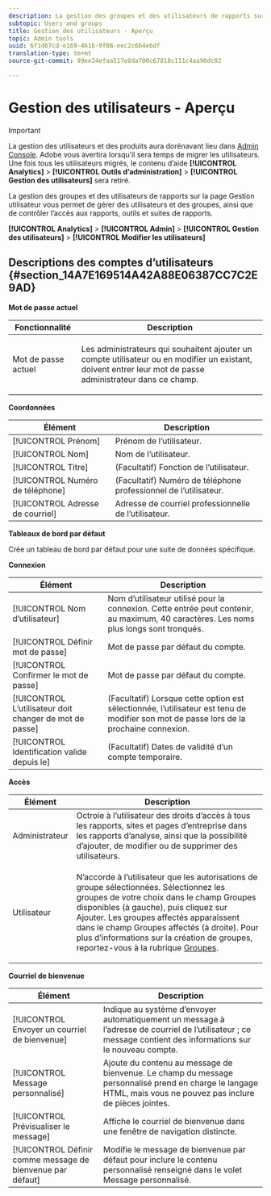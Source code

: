 ```yaml
---
description: La gestion des groupes et des utilisateurs de rapports sur la page Gestion utilisateur vous permet de gérer des utilisateurs et des groupes, ainsi que de contrôler l’accès aux rapports, outils et suites de rapports.
subtopic: Users and groups
title: Gestion des utilisateurs - Aperçu
topic: Admin tools
uuid: 6f1d67cd-e169-461b-9f08-eec2c6b4e6df
translation-type: tm+mt
source-git-commit: 99ee24efaa517e8da700c67818c111c4aa90dc02

---
```



# Gestion des utilisateurs - Aperçu

>[!IMPORTANT]
>
>La gestion des utilisateurs et des produits aura dorénavant lieu dans [Admin Console](https://helpx.adobe.com/enterprise/using/admin-console.html). Adobe vous avertira lorsqu’il sera temps de migrer les utilisateurs. Une fois tous les utilisateurs migrés, le contenu d’aide **[!UICONTROL Analytics]** &gt; **[!UICONTROL Outils d’administration]** &gt; **[!UICONTROL Gestion des utilisateurs]** sera retiré.

La gestion des groupes et des utilisateurs de rapports sur la page Gestion utilisateur vous permet de gérer des utilisateurs et des groupes, ainsi que de contrôler l’accès aux rapports, outils et suites de rapports.

**[!UICONTROL Analytics]** &gt; **[!UICONTROL Admin]** &gt; **[!UICONTROL Gestion des utilisateurs]** &gt; **[!UICONTROL Modifier les utilisateurs]**

## Descriptions des comptes d’utilisateurs {#section_14A7E169514A42A88E06387CC7C2E9AD}

**Mot de passe actuel**

<table id="table_91D1FD20C4C1411292252364328677AF"> 
 <thead> 
  <tr> 
   <th colname="col1" class="entry"> Fonctionnalité </th> 
   <th colname="col2" class="entry"> Description </th> 
  </tr> 
 </thead>
 <tbody> 
  <tr> 
   <td colname="col1"> Mot de passe actuel </td> 
   <td colname="col2"> <p>Les administrateurs qui souhaitent ajouter un compte utilisateur ou en modifier un existant, doivent entrer leur mot de passe administrateur dans ce champ. </p> </td> 
  </tr> 
 </tbody> 
</table>

**Coordonnées**

| Élément | Description |
|---|---|
| [!UICONTROL Prénom] | Prénom de l’utilisateur. |
| [!UICONTROL Nom] | Nom de l’utilisateur. |
| [!UICONTROL Titre] | (Facultatif) Fonction de l’utilisateur. |
| [!UICONTROL Numéro de téléphone] | (Facultatif) Numéro de téléphone professionnel de l’utilisateur. |
| [!UICONTROL Adresse de courriel] | Adresse de courriel professionnelle de l’utilisateur. |

**Tableaux de bord par défaut**

Crée un tableau de bord par défaut pour une suite de données spécifique.

**Connexion**

| Élément | Description |
|---|---|
| [!UICONTROL Nom d’utilisateur] | Nom d’utilisateur utilisé pour la connexion. Cette entrée peut contenir, au maximum, 40 caractères. Les noms plus longs sont tronqués. |
| [!UICONTROL Définir mot de passe] | Mot de passe par défaut du compte. |
| [!UICONTROL Confirmer le mot de passe] | Mot de passe par défaut du compte. |
| [!UICONTROL L’utilisateur doit changer de mot de passe] | (Facultatif) Lorsque cette option est sélectionnée, l’utilisateur est tenu de modifier son mot de passe lors de la prochaine connexion. |
| [!UICONTROL Identification valide depuis le] | (Facultatif) Dates de validité d’un compte temporaire. |

**Accès**

<table id="table_5CAF9AAAE7E648B4887CEB7D682292F2"> 
 <thead> 
  <tr> 
   <th colname="col1" class="entry"> Élément </th> 
   <th colname="col2" class="entry"> Description </th> 
  </tr> 
 </thead>
 <tbody> 
  <tr> 
   <td colname="col1"> <span class="wintitle"> Administrateur</span> </td> 
   <td colname="col2"> Octroie à l’utilisateur des droits d’accès à tous les rapports, sites et pages d’entreprise dans les rapports d’analyse, ainsi que la possibilité d’ajouter, de modifier ou de supprimer des utilisateurs. </td> 
  </tr> 
  <tr> 
   <td colname="col1"> <span class="wintitle"> Utilisateur</span> </td> 
   <td colname="col2"> <p> N’accorde à l’utilisateur que les autorisations de groupe sélectionnées. Sélectionnez les groupes de votre choix dans le champ <span class="uicontrol"> Groupes disponibles</span> (à gauche), puis cliquez sur <span class="uicontrol"> Ajouter</span>. Les groupes affectés apparaissent dans le champ <span class="uicontrol"> Groupes affectés</span> (à droite). Pour plus d’informations sur la création de groupes, reportez-vous à la rubrique <a href="/help/admin/user-management2/c-user-groups/groups.md"> Groupes</a>. </p> </td> 
  </tr> 
 </tbody> 
</table>

**Courriel de bienvenue**

| Élément | Description |
|---|---|
| [!UICONTROL Envoyer un courriel de bienvenue] | Indique au système d’envoyer automatiquement un message à l’adresse de courriel de l’utilisateur ; ce message contient des informations sur le nouveau compte. |
| [!UICONTROL Message personnalisé] | Ajoute du contenu au message de bienvenue. Le champ du message personnalisé prend en charge le langage HTML, mais vous ne pouvez pas inclure de pièces jointes. |
| [!UICONTROL Prévisualiser le message] | Affiche le courriel de bienvenue dans une fenêtre de navigation distincte. |
| [!UICONTROL Définir comme message de bienvenue par défaut] | Modifie le message de bienvenue par défaut pour inclure le contenu personnalisé renseigné dans le volet Message personnalisé. |

